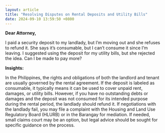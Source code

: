 ```yaml
---
layout: article
title: "Resolving Disputes on Rental Deposits and Utility Bills"
date: 2024-09-10 13:59:50 +0800
---
```


<p><strong>Dear Attorney,</strong></p><p>I paid a security deposit to my landlady, but I’m moving out and she refuses to refund it. She says it’s consumable, but I can’t consume it since I’m leaving. I suggested using the deposit for my utility bills, but she rejected the idea. Can I be made to pay more?</p><p><strong>Insights:</strong></p><p>In the Philippines, the rights and obligations of both the landlord and tenant are usually governed by the rental agreement. If the deposit is labeled as consumable, it typically means it can be used to cover unpaid rent, damages, or utility bills. However, if you have no outstanding debts or damages and the deposit was not consumed for its intended purpose during the rental period, the landlady should refund it. If negotiations with the landlady fail, you may file a complaint with the Housing and Land Use Regulatory Board (HLURB) or in the Barangay for mediation. If needed, small claims court may be an option, but legal advice should be sought for specific guidance on the process.</p>